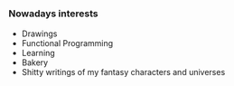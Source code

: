 #


### Nowadays interests

- Drawings
- Functional Programming
- Learning
- Bakery
- Shitty writings of my fantasy characters and universes
